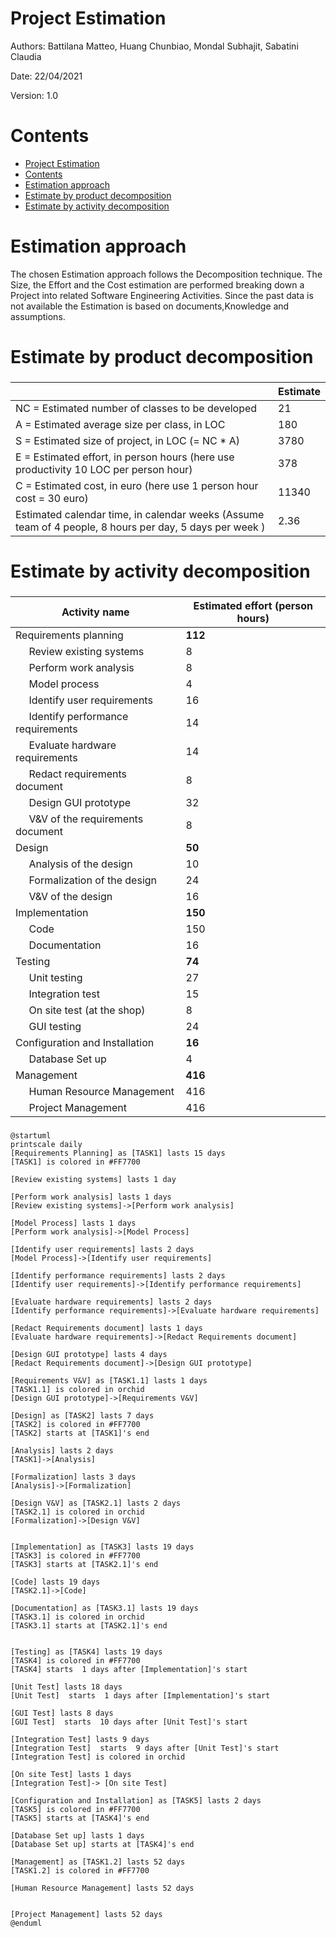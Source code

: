 # Project Estimation  
Authors: Battilana Matteo, Huang Chunbiao, Mondal Subhajit, Sabatini Claudia

Date: 22/04/2021

Version: 1.0
# Contents
- [Project Estimation](#project-estimation)
- [Contents](#contents)
- [Estimation approach](#estimation-approach)
- [Estimate by product decomposition](#estimate-by-product-decomposition)
- [Estimate by activity decomposition](#estimate-by-activity-decomposition)

# Estimation approach
The chosen Estimation approach follows the Decomposition technique. The Size, the Effort and the Cost estimation are performed breaking down a Project into related Software Engineering Activities.
Since the past data is not available the Estimation is based on documents,Knowledge and assumptions.

# Estimate by product decomposition
###
|             | Estimate                        |             
| ----------- | ------------------------------- |  
| NC =  Estimated number of classes to be developed   |               21          |             
|  A = Estimated average size per class, in LOC       |           180                 |
| S = Estimated size of project, in LOC (= NC * A) | 3780 |   
| E = Estimated effort, in person hours (here use productivity 10 LOC per person hour)  |                378                     |   
| C = Estimated cost, in euro (here use 1 person hour cost = 30 euro) | 11340 |
| Estimated calendar time, in calendar weeks (Assume team of 4 people, 8 hours per day, 5 days per week ) |               2.36     |               
# Estimate by activity decomposition
###
|         Activity name    | Estimated effort (person hours)   |             
| ----------- | ------------------------------- |
| Requirements planning | **112**|
| &nbsp;&nbsp;&nbsp;&nbsp;&nbsp;Review existing systems | 8 |
| &nbsp;&nbsp;&nbsp;&nbsp;&nbsp;Perform work analysis | 8 |
| &nbsp;&nbsp;&nbsp;&nbsp;&nbsp;Model process | 4 |
| &nbsp;&nbsp;&nbsp;&nbsp;&nbsp;Identify user requirements | 16 |
| &nbsp;&nbsp;&nbsp;&nbsp;&nbsp;Identify performance requirements | 14 |
| &nbsp;&nbsp;&nbsp;&nbsp;&nbsp;Evaluate hardware requirements  | 14 |
| &nbsp;&nbsp;&nbsp;&nbsp;&nbsp;Redact requirements document  | 8 |
| &nbsp;&nbsp;&nbsp;&nbsp;&nbsp;Design GUI prototype  | 32 |
| &nbsp;&nbsp;&nbsp;&nbsp;&nbsp;V&V of the requirements document  | 8 |
| Design | **50** |
| &nbsp;&nbsp;&nbsp;&nbsp;&nbsp;Analysis of the design | 10 |
| &nbsp;&nbsp;&nbsp;&nbsp;&nbsp;Formalization of the design | 24 |
| &nbsp;&nbsp;&nbsp;&nbsp;&nbsp;V&V of the design | 16 |
| Implementation | **150** |
| &nbsp;&nbsp;&nbsp;&nbsp;&nbsp;Code | 150 |
| &nbsp;&nbsp;&nbsp;&nbsp;&nbsp;Documentation | 16 |
| Testing | **74** |
| &nbsp;&nbsp;&nbsp;&nbsp;&nbsp;Unit testing | 27  |
| &nbsp;&nbsp;&nbsp;&nbsp;&nbsp;Integration test | 15 |
| &nbsp;&nbsp;&nbsp;&nbsp;&nbsp;On site test (at the shop) | 8 |
| &nbsp;&nbsp;&nbsp;&nbsp;&nbsp;GUI testing | 24 |
| Configuration and Installation | **16** |
| &nbsp;&nbsp;&nbsp;&nbsp;&nbsp;Database Set up |4 |
| Management | **416** |
| &nbsp;&nbsp;&nbsp;&nbsp;&nbsp;Human Resource Management | 416 |
| &nbsp;&nbsp;&nbsp;&nbsp;&nbsp;Project Management| 416 |




###
```plantuml
@startuml
printscale daily
[Requirements Planning] as [TASK1] lasts 15 days
[TASK1] is colored in #FF7700

[Review existing systems] lasts 1 day

[Perform work analysis] lasts 1 days
[Review existing systems]->[Perform work analysis]

[Model Process] lasts 1 days
[Perform work analysis]->[Model Process]

[Identify user requirements] lasts 2 days
[Model Process]->[Identify user requirements]

[Identify performance requirements] lasts 2 days
[Identify user requirements]->[Identify performance requirements]

[Evaluate hardware requirements] lasts 2 days
[Identify performance requirements]->[Evaluate hardware requirements]

[Redact Requirements document] lasts 1 days
[Evaluate hardware requirements]->[Redact Requirements document]

[Design GUI prototype] lasts 4 days
[Redact Requirements document]->[Design GUI prototype]

[Requirements V&V] as [TASK1.1] lasts 1 days
[TASK1.1] is colored in orchid
[Design GUI prototype]->[Requirements V&V]

[Design] as [TASK2] lasts 7 days
[TASK2] is colored in #FF7700
[TASK2] starts at [TASK1]'s end

[Analysis] lasts 2 days
[TASK1]->[Analysis]

[Formalization] lasts 3 days
[Analysis]->[Formalization]

[Design V&V] as [TASK2.1] lasts 2 days
[TASK2.1] is colored in orchid
[Formalization]->[Design V&V]


[Implementation] as [TASK3] lasts 19 days
[TASK3] is colored in #FF7700
[TASK3] starts at [TASK2.1]'s end

[Code] lasts 19 days
[TASK2.1]->[Code]

[Documentation] as [TASK3.1] lasts 19 days
[TASK3.1] is colored in orchid
[TASK3.1] starts at [TASK2.1]'s end


[Testing] as [TASK4] lasts 19 days
[TASK4] is colored in #FF7700
[TASK4] starts  1 days after [Implementation]'s start

[Unit Test] lasts 18 days
[Unit Test]  starts  1 days after [Implementation]'s start

[GUI Test] lasts 8 days
[GUI Test]  starts  10 days after [Unit Test]'s start

[Integration Test] lasts 9 days
[Integration Test]  starts  9 days after [Unit Test]'s start
[Integration Test] is colored in orchid

[On site Test] lasts 1 days
[Integration Test]-> [On site Test]

[Configuration and Installation] as [TASK5] lasts 2 days
[TASK5] is colored in #FF7700
[TASK5] starts at [TASK4]'s end

[Database Set up] lasts 1 days
[Database Set up] starts at [TASK4]'s end

[Management] as [TASK1.2] lasts 52 days
[TASK1.2] is colored in #FF7700

[Human Resource Management] lasts 52 days


[Project Management] lasts 52 days
@enduml
```
